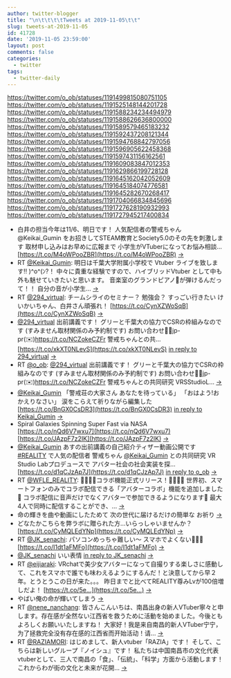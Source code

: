 ```yaml
---
author: twitter-blogger
title: "\n\t\t\t\tTweets at 2019-11-05\t\t"
slug: tweets-at-2019-11-05
id: 41728
date: '2019-11-05 23:59:00'
layout: post
comments: false
categories:
  - twitter
tags:
  - twitter-daily
---
```


https://twitter.com/o_ob/statuses/1191499815080751105 https://twitter.com/o_ob/statuses/1191525148144201728 https://twitter.com/o_ob/statuses/1191588234234494979 https://twitter.com/o_ob/statuses/1191588626636800000 https://twitter.com/o_ob/statuses/1191589579465183232 https://twitter.com/o_ob/statuses/1191592437208121344 https://twitter.com/o_ob/statuses/1191594768842797056 https://twitter.com/o_ob/statuses/1191596905622458368 https://twitter.com/o_ob/statuses/1191597431156162561 https://twitter.com/o_ob/statuses/1191609083847012353 https://twitter.com/o_ob/statuses/1191629866199728128 https://twitter.com/o_ob/statuses/1191645162042052609 https://twitter.com/o_ob/statuses/1191645184074776581 https://twitter.com/o_ob/statuses/1191645282670268417 https://twitter.com/o_ob/statuses/1191704066834845696 https://twitter.com/o_ob/statuses/1191727628190932993 https://twitter.com/o_ob/statuses/1191727945217400834  

*   白井の担当今年は11/6、明日です！ 人気配信者の警戒ちゃん@Keikai_Gumin をお招きしてSTEAM教育とSociety5.0のその先を刺激します 取材申し込みはお早めに広報まで 小学生がVTuberになってお悩み相談… [https://t.co/M4oWPooZBR](https://t.co/M4oWPooZBR) [->](https://twitter.com/o_ob/statuses/1191499815080751105)
*   RT [@Keikai_Gumin](https://twitter.com/Keikai_Gumin): 明日は千葉大学附属小学校で Vtuber ライブを致します‼️ )^o^(ﾝ?！ 中々に貴重な経験ですので、ハイブリッドVtuber として中も外も魅せていきたいと思います。 音楽室のグランドピアノ🎹が弾けるんだって！！ 自分の音が小学生… [->](https://twitter.com/o_ob/statuses/1191525148144201728)
*   RT [@294_virtual](https://twitter.com/294_virtual): チームシライのセミナー？ 勉強会？ すっごい行きたい けいかいちゃん、白井さん頑張れ！ [https://t.co/CynXZWoSqB](https://t.co/CynXZWoSqB) [->](https://twitter.com/o_ob/statuses/1191588234234494979)
*   [@294_virtual](https://twitter.com/294_virtual) 出前講義です！ グリーと千葉大の協力でCSRの枠組みなのです (すみません取材関係のみ予約制です) お問い合わせ💁‍♂️jp-pr(✉️)https://t.co/NCZokeCZFr 警戒ちゃんとの共… [https://t.co/xkXT0NLevS](https://t.co/xkXT0NLevS) [in reply to 294_virtual](https://twitter.com/294_virtual/statuses/1191559059763150848) [->](https://twitter.com/o_ob/statuses/1191588626636800000)
*   RT [@o_ob](https://twitter.com/o_ob): [@294_virtual](https://twitter.com/294_virtual) 出前講義です！ グリーと千葉大の協力でCSRの枠組みなのです (すみません取材関係のみ予約制です) お問い合わせ💁‍♂️jp-pr(✉️)https://t.co/NCZokeCZFr 警戒ちゃんとの共同研究 VRSStudioL… [->](https://twitter.com/o_ob/statuses/1191589579465183232)
*   [@Keikai_Gumin](https://twitter.com/Keikai_Gumin) 「警戒荘の大家さん あなたを待っている」 「おはよう!おかえりなさい」 涙をこらえて祈りながら編集した [https://t.co/BnGX0CsDR3](https://t.co/BnGX0CsDR3) [in reply to Keikai_Gumin](https://twitter.com/Keikai_Gumin/statuses/1191524953645957120) [->](https://twitter.com/o_ob/statuses/1191592437208121344)
*   Spiral Galaxies Spinning Super Fast via NASA [https://t.co/nQd6V7wxu7](https://t.co/nQd6V7wxu7) [https://t.co/JAzpF7z2IK](https://t.co/JAzpF7z2IK) [->](https://twitter.com/o_ob/statuses/1191594768842797056)
*   [@Keikai_Gumin](https://twitter.com/Keikai_Gumin) あすの出前講義の自己紹介ティザー動画公開です [#REALITY](https://twitter.com/search?q=%23REALITY&src=hash) で人気の配信者 警戒ちゃん [@Keikai_Gumin](https://twitter.com/Keikai_Gumin) との共同研究 VR Studio Labプロデュースで アバター社会の社会実装を探… [https://t.co/d1qCJzAp7J](https://t.co/d1qCJzAp7J) [in reply to o_ob](https://twitter.com/o_ob/statuses/1191499815080751105) [->](https://twitter.com/o_ob/statuses/1191596905622458368)
*   RT [@WFLE_REALITY](https://twitter.com/WFLE_REALITY): 👨‍👨‍👧‍👧コラボ機能正式リリース！👨‍👨‍👧‍👧 世界初、スマートフォンのみでコラボ配信できる「アバターコラボ」機能を追加しました👏 コラボ配信に音声だけでなくアバターで参加できるようになります💑 最大4人で同時に配信することができ、… [->](https://twitter.com/o_ob/statuses/1191597431156162561)
*   命の輝きを曲や動画にしたためて 次の世代に届けるだけの簡単な お祈り [->](https://twitter.com/o_ob/statuses/1191609083847012353)
*   どなたかこちらを弊ラボに贈られた方…いらっしゃいませんか？ [https://t.co/CyMQLEdYNp](https://t.co/CyMQLEdYNp) [->](https://twitter.com/o_ob/statuses/1191629866199728128)
*   RT [@JK_senachi](https://twitter.com/JK_senachi): パソコンめっちゃ難しい〜 スマホでよくない🤔🤔🤔 [https://t.co/I1dt1aFMFo](https://t.co/I1dt1aFMFo) [->](https://twitter.com/o_ob/statuses/1191645162042052609)
*   [@JK_senachi](https://twitter.com/JK_senachi) いい表情 [in reply to JK_senachi](https://twitter.com/JK_senachi/statuses/1191642325304299521) [->](https://twitter.com/o_ob/statuses/1191645184074776581)
*   RT [@eijiaraki](https://twitter.com/eijiaraki): VRchatで美少女アバターになって自撮りする楽しさに感動して、これをスマホで誰でも味わえるようにするんだ！と決意してから早２年。とうとうこの日が来た。。。 昨日までと比べてREALITY尊みLvが100倍増しだよ！ [https://t.co/5e…](https://t.co/5e…) [->](https://twitter.com/o_ob/statuses/1191645282670268417)
*   やばい俺の命が輝いてしまう [->](https://twitter.com/o_ob/statuses/1191704066834845696)
*   RT [@nene_nanchang](https://twitter.com/nene_nanchang): 皆さんこんいちは、南昌出身の新人VTuber寧々と申します。存在感が全然ない江西省を救うために活動を始めました。今後ともよろしくお願いいたしますね！ 大家好！我是来自南昌的新人VTuber宁宁，为了拯救完全没有存在感的江西省而开始活动！请… [->](https://twitter.com/o_ob/statuses/1191727628190932993)
*   RT [@RAZIAMORI](https://twitter.com/RAZIAMORI): はじめまして、新人vtuber「RAZIA」です！ そして、こちらは新しいグループ『ノイシュ』です！ 私たちは中国南昌市の文化代表vtuberとして、三人で南昌の「食」、「伝統」、「科学」方面から活動します！ これからわが街の文化と未来が花開… [->](https://twitter.com/o_ob/statuses/1191727945217400834)